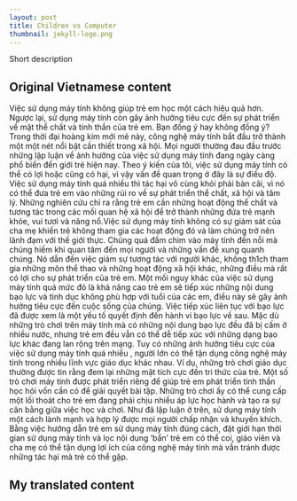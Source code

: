 ```yaml
---
layout: post
title: Children vs Computer
thumbnail: jekyll-logo.png
---
```

Short description
## Original Vietnamese content
Việc sử dụng máy tính không giúp trẻ em học một cách hiệu quả hơn. Ngược lại, sử dụng máy tính còn gây ảnh hưởng tiêu cực đến sự phát triển về mặt thể chất và tinh thần của trẻ em. Bạn đồng ý hay không đồng ý?
Trong thời đại hoàng kim mới mẻ này, công nghệ máy tính bắt đầu trở thành một một nét nổi bật cần thiết trong xã hội. Mọi người thường đau đầu trước những lập luận về ảnh hưởng của việc sử dụng máy tính đang ngày càng phổ biến đến giới trẻ hiện nay. Theo ý kiến của tôi, việc sử dụng máy tính có thể có lợi hoặc cũng có hại, vì vậy vấn đề quan trọng ở đây là sự điều độ. Việc sử dụng máy tính quá nhiều thì tác hại vô cùng khỏi phải bàn cãi, vì nó có thể đưa trẻ em vào những rủi ro về sự phát triển thể chất, xã hội và tâm lý. Những nghiên cứu chỉ ra rằng trẻ em cần những hoạt động thể chất và tương tác trong các mối quan hệ xã hội để trở thành những đứa trẻ mạnh khỏe, vui tươi và năng nổ.Việc sử dụng máy tính không có sự giám sát của cha mẹ khiến trẻ không tham gia các hoạt động đó và làm chúng trở nên lãnh đạm với thế giới thực. Chúng quá đắm chìm vào máy tính đến nỗi mà chúng hiếm khi quan tâm đến mọi người và những vấn đề xung quanh chúng. Nó dẫn đến việc giảm sự tương tác với người khác, không th1ch tham gia những môn thể thao và những hoạt động xã hội khác, những điều mà rất có lợi cho sự phát triển của trẻ em. Một mối nguy khác của việc sử dụng máy tính quá mức đó là khả năng cao trẻ em sẽ tiếp xúc những nội dung bạo lực và tình dục không phù hợp với tuổi của các em, điều này sẽ gây ảnh hưởng tiêu cực đến cuộc sống của chúng. Việc tiếp xúc liên tục với bạo lực đã được xem là một yếu tố quyết định đến hành vi bạo lực về sau. Mặc dù những trò chơi trên máy tính mà có những nội dung bạo lực đều đã bị cấm ở nhiều nước, nhưng trẻ em đều vẫn có thể dễ tiếp xúc với những dạng bạo lực khác đang lan rộng trên mạng. Tuy có những ảnh hưởng tiêu cực của việc sử dụng máy tính quá nhiều , người lớn có thể tận dụng công nghệ máy tính trong nhiều lĩnh vực giáo dục khác nhau. Ví dụ, những trò chơi giáo dục thường được tin rằng đem lại những mặt tích cực đến tri thức của trẻ. Một số trò chơi máy tính được phát triển riêng để giúp trẻ em phát triển tinh thần học hỏi vốn cần có để giải quyết bài tập. Những trò chơi ấy có thể cung cấp một lối thoát cho trẻ em đang phải chịu nhiều áp lực học hành và tạo ra sự cân bằng giữa việc học và chơi. Như đã lập luận ở trên, sử dụng máy tính một cách lành mạnh và hợp lý được mọi người chấp nhận và khuyến khích. Bằng việc hướng dẫn trẻ em sử dụng máy tính đúng cách, đặt giới hạn thời gian sử dụng máy tính và lọc nội dung ‘bẩn’ trẻ em có thể coi, giáo viên và cha mẹ có thể tận dụng lợi ích của công nghệ máy tính mà vẫn tránh được những tác hại mà trẻ có thể gặp.

## My translated content

